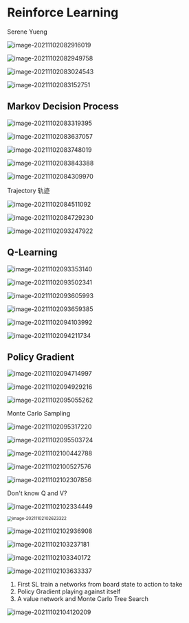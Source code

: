 # Reinforce Learning

Serene Yueng

![image-20211102082916019](https://chqwer2.github.io/img/Typora/image-20211102082916019.png)

![image-20211102082949758](https://chqwer2.github.io/img/Typora/image-20211102082949758.png)

![image-20211102083024543](https://chqwer2.github.io/img/Typora/image-20211102083024543.png)

![image-20211102083152751](https://chqwer2.github.io/img/Typora/image-20211102083152751.png)

## Markov Decision Process

![image-20211102083319395](https://chqwer2.github.io/img/Typora/image-20211102083319395.png)

![image-20211102083637057](https://chqwer2.github.io/img/Typora/image-20211102083637057.png)

![image-20211102083748019](https://chqwer2.github.io/img/Typora/image-20211102083748019.png)

![image-20211102083843388](https://chqwer2.github.io/img/Typora/image-20211102083843388.png)

![image-20211102084309970](https://chqwer2.github.io/img/Typora/image-20211102084309970.png)

Trajectory 轨迹

![image-20211102084511092](https://chqwer2.github.io/img/Typora/image-20211102084511092.png)

![image-20211102084729230](https://chqwer2.github.io/img/Typora/image-20211102084729230.png)

![image-20211102093247922](https://chqwer2.github.io/img/Typora/image-20211102093247922.png)

## Q-Learning

![image-20211102093353140](https://chqwer2.github.io/img/Typora/image-20211102093353140.png)

![image-20211102093502341](https://chqwer2.github.io/img/Typora/image-20211102093502341.png)

![image-20211102093605993](https://chqwer2.github.io/img/Typora/image-20211102093605993.png)

![image-20211102093659385](https://chqwer2.github.io/img/Typora/image-20211102093659385.png)

![image-20211102094103992](https://chqwer2.github.io/img/Typora/image-20211102094103992.png)

![image-20211102094211734](https://chqwer2.github.io/img/Typora/image-20211102094211734.png)

## Policy Gradient

![image-20211102094714997](https://chqwer2.github.io/img/Typora/image-20211102094714997.png)

![image-20211102094929216](https://chqwer2.github.io/img/Typora/image-20211102094929216.png)

![image-20211102095055262](https://chqwer2.github.io/img/Typora/image-20211102095055262.png)

Monte Carlo Sampling

![image-20211102095317220](https://chqwer2.github.io/img/Typora/image-20211102095317220.png)

![image-20211102095503724](https://chqwer2.github.io/img/Typora/image-20211102095503724.png)

![image-20211102100442788](https://chqwer2.github.io/img/Typora/image-20211102100442788.png)

![image-20211102100527576](https://chqwer2.github.io/img/Typora/image-20211102100527576.png)

![image-20211102102307856](https://chqwer2.github.io/img/Typora/image-20211102102307856.png)

Don't know Q and V?

![image-20211102102334449](https://chqwer2.github.io/img/Typora/image-20211102102334449.png)

<img src="https://chqwer2.github.io/img/Typora/image-20211102102623322.png" alt="image-20211102102623322" style="zoom:70%;" />

![image-20211102102936908](https://chqwer2.github.io/img/Typora/image-20211102102936908.png)

![image-20211102103237181](https://chqwer2.github.io/img/Typora/image-20211102103237181.png)

![image-20211102103340172](https://chqwer2.github.io/img/Typora/image-20211102103340172.png)

![image-20211102103633337](https://chqwer2.github.io/img/Typora/image-20211102103633337.png)

1. First SL train a networks from board state to action to take
2. Policy Gradient playing against itself
3. A value network and Monte Carlo Tree Search

![image-20211102104120209](https://chqwer2.github.io/img/Typora/image-20211102104120209.png)